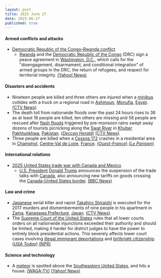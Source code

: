 ```yaml
---
layout: post
title: 2025 June 27
date: 2025-06-27
published: true
---
```



#### Armed conflicts and attacks

* [Democratic Republic of the Congo–Rwanda conflict](https://en.wikipedia.org/wiki/Democratic_Republic_of_the_Congo%E2%80%93Rwanda_conflict_%282022%E2%80%93present%29 "Democratic Republic of the Congo–Rwanda conflict (2022–present)")
  * [Rwanda](https://en.wikipedia.org/wiki/Rwanda "Rwanda") and the [Democratic Republic of the Congo](https://en.wikipedia.org/wiki/Democratic_Republic_of_the_Congo "Democratic Republic of the Congo") (DRC) sign a peace agreement in [Washington, D.C.](https://en.wikipedia.org/wiki/Washington%2C_D.C. "Washington, D.C."), which calls for the "disengagement, disarmament, and conditional integration" of armed groups in the DRC, the return of refugees, and respect for territorial integrity. [(Yahoo! News)](https://ca.news.yahoo.com/dr-congo-rwanda-sign-long-172415448.html)

#### Disasters and accidents

* Nineteen people are killed and three others are injured when a [minibus](https://en.wikipedia.org/wiki/Minibus "Minibus") collides with a truck on a regional road in [Ashmoun](https://en.wikipedia.org/wiki/Ashmoun "Ashmoun"), [Monufia](https://en.wikipedia.org/wiki/Monufia "Monufia"), [Egypt](https://en.wikipedia.org/wiki/Egypt "Egypt"). [(CTV News)](https://www.ctvnews.ca/world/article/19-killed-in-a-road-collision-in-egypts-nile-delta-region/)
* The death toll from nationwide floods over the past 24 hours rises to 36 as at least 18 people are killed, ten others are missing and 58 people are rescued after [flash floods](https://en.wikipedia.org/wiki/Flash_flood "Flash flood") triggered by pre-monsoon rains swept away dozens of tourists picnicking along the [Swat River](https://en.wikipedia.org/wiki/Swat_River "Swat River") in [Khyber Pakhtunkhwa](https://en.wikipedia.org/wiki/Khyber_Pakhtunkhwa "Khyber Pakhtunkhwa"), [Pakistan](https://en.wikipedia.org/wiki/Pakistan "Pakistan"). [(*Deccan Herald*)](https://www.deccanherald.com/world/18-of-a-family-drown-in-flash-floods-in-pakistans-khyber-pakhtunkhwa-3605467) [(CTV News)](https://www.ctvnews.ca/world/article/flash-floods-in-pakistan-kill-at-least-7-and-sweep-away-dozens-of-tourists/)
* Three people are killed when a [Cessna 172](https://en.wikipedia.org/wiki/Cessna_172 "Cessna 172") crashes in a residential area in [Champhol](https://en.wikipedia.org/wiki/Champhol "Champhol"), [Centre-Val de Loire](https://en.wikipedia.org/wiki/Centre-Val_de_Loire "Centre-Val de Loire"), [France](https://en.wikipedia.org/wiki/France "France"). [(*Ouest-France*)](https://www.ouest-france.fr/societe/faits-divers/crash/trois-morts-dans-un-crash-davion-de-tourisme-pres-de-chartres-efb4bd0a-536c-11f0-8d7d-49e18ac65051) [(*Le Parisien*)](https://www.leparisien.fr/eure-et-loir-28/eure-et-loir-le-crash-dun-avion-de-tourisme-fait-trois-morts-pres-de-chartres-27-06-2025-BRHZL7OORBECXAAWSJFDCDEHTY.php)

#### International relations

* [2025 United States trade war with Canada and Mexico](https://en.wikipedia.org/wiki/2025_United_States_trade_war_with_Canada_and_Mexico "2025 United States trade war with Canada and Mexico")
  * [U.S. President](https://en.wikipedia.org/wiki/U.S._President "U.S. President") [Donald Trump](https://en.wikipedia.org/wiki/Donald_Trump "Donald Trump") announces the suspension of the trade talks with [Canada](https://en.wikipedia.org/wiki/Canada "Canada"), also announcing new tariffs on goods crossing the [Canada–United States border](https://en.wikipedia.org/wiki/Canada%E2%80%93United_States_border "Canada–United States border"). [(BBC News)](https://www.bbc.com/news/articles/ckg629n7wzvo)

#### Law and crime

* [Japanese](https://en.wikipedia.org/wiki/Japan "Japan") serial killer and rapist [Takahiro Shiraishi](https://en.wikipedia.org/wiki/Takahiro_Shiraishi "Takahiro Shiraishi") is executed for the 2017 murders and dismemberments of nine people in his apartment in [Zama](https://en.wikipedia.org/wiki/Zama%2C_Kanagawa "Zama, Kanagawa"), [Kanagawa Prefecture](https://en.wikipedia.org/wiki/Kanagawa_Prefecture "Kanagawa Prefecture"), [Japan](https://en.wikipedia.org/wiki/Japan "Japan"). [(CTV News)](https://www.ctvnews.ca/world/article/japan-executes-man-convicted-of-murder-for-killing-and-dismembering-9-people-in-his-apartment/)
* The [Supreme Court of the United States](https://en.wikipedia.org/wiki/Supreme_Court_of_the_United_States "Supreme Court of the United States") rules that all lower courts orders on all nationwide injunctions exceeded their authority and should be limited, making it harder for district judges to have the power to entirely block presidential actions. This severely affects lower court cases involving [illegal immigrant deportations](https://en.wikipedia.org/wiki/Deportation_in_the_second_presidency_of_Donald_Trump "Deportation in the second presidency of Donald Trump") and [birthright citizenship](https://en.wikipedia.org/wiki/Birthright_citizenship_in_the_United_States "Birthright citizenship in the United States"). [(*USA Today*)](https://www.usatoday.com/story/news/politics/2025/06/27/supreme-court-trump-birthright-citizenship/83905106007/) [(NPR)](https://www.npr.org/2025/06/27/1254874776/npr-politics-podcast-supreme-court-injunctions-birthright-citizenship)

#### Science and technology

* A [meteor](https://en.wikipedia.org/wiki/Bolide "Bolide") is spotted above the [Southeastern United States](https://en.wikipedia.org/wiki/Southeastern_United_States "Southeastern United States"), and hits a house. [(WAGA-TV)](https://www.fox5atlanta.com/news/meteor-fireball-reports-georgia-reaction-meterorite-debris) [(Yahoo! News)](https://www.yahoo.com/news/watch-meteor-lights-sky-georgia-153354510.html)
